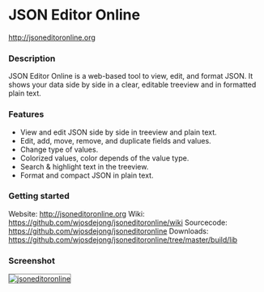 # JSON Editor Online
http://jsoneditoronline.org


### Description

JSON Editor Online is a web-based tool to view, edit, and format JSON.
It shows your data side by side in a clear, editable treeview and in 
formatted plain text.


### Features

- View and edit JSON side by side in treeview and plain text.
- Edit, add, move, remove, and duplicate fields and values.
- Change type of values.
- Colorized values, color depends of the value type.
- Search & highlight text in the treeview.
- Format and compact JSON in plain text.


### Getting started

Website:    http://jsoneditoronline.org
Wiki:       https://github.com/wjosdejong/jsoneditoronline/wiki
Sourcecode: https://github.com/wjosdejong/jsoneditoronline
Downloads:  https://github.com/wjosdejong/jsoneditoronline/tree/master/build/lib

### Screenshot

<a href="http://jsoneditoronline.org">
    <img alt="jsoneditoronline"
        style="border: 1px solid gray;"
        src="https://raw.github.com/wjosdejong/jsoneditoronline/master/misc/screenshots/jsoneditoronline.png">
</a>
